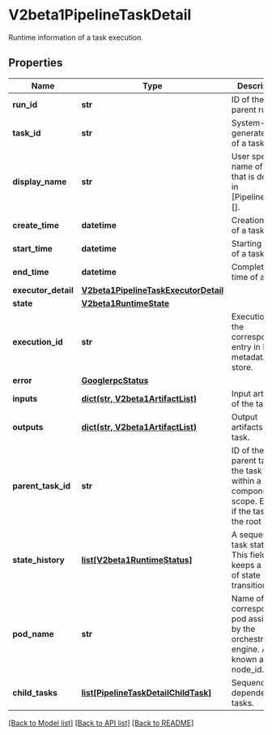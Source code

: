 # V2beta1PipelineTaskDetail

Runtime information of a task execution.
## Properties
Name | Type | Description | Notes
------------ | ------------- | ------------- | -------------
**run_id** | **str** | ID of the parent run. | [optional] 
**task_id** | **str** | System-generated ID of a task. | [optional] 
**display_name** | **str** | User specified name of a task that is defined in [Pipeline.spec][]. | [optional] 
**create_time** | **datetime** | Creation time of a task. | [optional] 
**start_time** | **datetime** | Starting time of a task. | [optional] 
**end_time** | **datetime** | Completion time of a task. | [optional] 
**executor_detail** | [**V2beta1PipelineTaskExecutorDetail**](V2beta1PipelineTaskExecutorDetail.md) |  | [optional] 
**state** | [**V2beta1RuntimeState**](V2beta1RuntimeState.md) |  | [optional] 
**execution_id** | **str** | Execution id of the corresponding entry in ML metadata store. | [optional] 
**error** | [**GooglerpcStatus**](GooglerpcStatus.md) |  | [optional] 
**inputs** | [**dict(str, V2beta1ArtifactList)**](V2beta1ArtifactList.md) | Input artifacts of the task. | [optional] 
**outputs** | [**dict(str, V2beta1ArtifactList)**](V2beta1ArtifactList.md) | Output artifacts of the task. | [optional] 
**parent_task_id** | **str** | ID of the parent task if the task is within a component scope. Empty if the task is at the root level. | [optional] 
**state_history** | [**list[V2beta1RuntimeStatus]**](V2beta1RuntimeStatus.md) | A sequence of task statuses. This field keeps a record  of state transitions. | [optional] 
**pod_name** | **str** | Name of the corresponding pod assigned by the orchestration engine. Also known as node_id. | [optional] 
**child_tasks** | [**list[PipelineTaskDetailChildTask]**](PipelineTaskDetailChildTask.md) | Sequence of dependen tasks. | [optional] 

[[Back to Model list]](../README.md#documentation-for-models) [[Back to API list]](../README.md#documentation-for-api-endpoints) [[Back to README]](../README.md)


